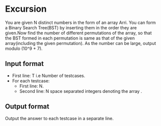 # Excursion

You are given N distinct numbers in the form of an array Arri. You can form a Binary Search Tree(BST) by inserting them in the order they are given.Now find the number of different permutations of the array, so that the BST formed in each permutation is same as that of the given array(including the given permutation). As the number can be large, output modulo (10^9 + 7).

## Input format

- First line: T i.e Number of testcases.
- For each testcase:
  - First line: N.
  - Second line: N space separated integers denoting the array .

## Output format

Output the answer to each testcase in a separate line.
